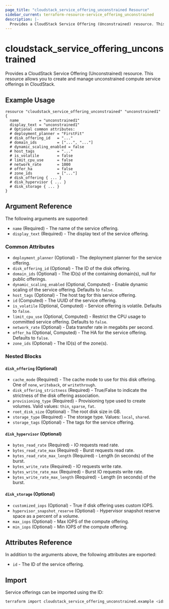 ```yaml
---
page_title: "cloudstack_service_offering_unconstrained Resource"
sidebar_current: terraform-resource-service_offering_unconstrained
description: |-
  Provides a CloudStack Service Offering (Unconstrained) resource. This resource allows you to create and manage unconstrained compute service offerings in CloudStack.
---
```


# cloudstack_service_offering_unconstrained

Provides a CloudStack Service Offering (Unconstrained) resource. This resource allows you to create and manage unconstrained compute service offerings in CloudStack.

## Example Usage

```hcl
resource "cloudstack_service_offering_unconstrained" "unconstrained1" {
  name         = "unconstrained1"
  display_text = "unconstrained1"
  # Optional common attributes:
  # deployment_planner = "FirstFit"
  # disk_offering_id   = "..."
  # domain_ids         = ["...", "..."]
  # dynamic_scaling_enabled = false
  # host_tags          = "..."
  # is_volatile        = false
  # limit_cpu_use      = false
  # network_rate       = 1000
  # offer_ha           = false
  # zone_ids           = ["..."]
  # disk_offering { ... }
  # disk_hypervisor { ... }
  # disk_storage { ... }
}
```

## Argument Reference

The following arguments are supported:

- `name` (Required) - The name of the service offering.
- `display_text` (Required) - The display text of the service offering.

### Common Attributes

- `deployment_planner` (Optional) - The deployment planner for the service offering.
- `disk_offering_id` (Optional) - The ID of the disk offering.
- `domain_ids` (Optional) - The ID(s) of the containing domain(s), null for public offerings.
- `dynamic_scaling_enabled` (Optional, Computed) - Enable dynamic scaling of the service offering. Defaults to `false`.
- `host_tags` (Optional) - The host tag for this service offering.
- `id` (Computed) - The UUID of the service offering.
- `is_volatile` (Optional, Computed) - Service offering is volatile. Defaults to `false`.
- `limit_cpu_use` (Optional, Computed) - Restrict the CPU usage to committed service offering. Defaults to `false`.
- `network_rate` (Optional) - Data transfer rate in megabits per second.
- `offer_ha` (Optional, Computed) - The HA for the service offering. Defaults to `false`.
- `zone_ids` (Optional) - The ID(s) of the zone(s).

### Nested Blocks

#### `disk_offering` (Optional)

- `cache_mode` (Required) - The cache mode to use for this disk offering. One of `none`, `writeback`, or `writethrough`.
- `disk_offering_strictness` (Required) - True/False to indicate the strictness of the disk offering association.
- `provisioning_type` (Required) - Provisioning type used to create volumes. Valid values: `thin`, `sparse`, `fat`.
- `root_disk_size` (Optional) - The root disk size in GB.
- `storage_type` (Required) - The storage type. Values: `local`, `shared`.
- `storage_tags` (Optional) - The tags for the service offering.

#### `disk_hypervisor` (Optional)

- `bytes_read_rate` (Required) - IO requests read rate.
- `bytes_read_rate_max` (Required) - Burst requests read rate.
- `bytes_read_rate_max_length` (Required) - Length (in seconds) of the burst.
- `bytes_write_rate` (Required) - IO requests write rate.
- `bytes_write_rate_max` (Required) - Burst IO requests write rate.
- `bytes_write_rate_max_length` (Required) - Length (in seconds) of the burst.

#### `disk_storage` (Optional)

- `customized_iops` (Optional) - True if disk offering uses custom IOPS.
- `hypervisor_snapshot_reserve` (Optional) - Hypervisor snapshot reserve space as a percent of a volume.
- `max_iops` (Optional) - Max IOPS of the compute offering.
- `min_iops` (Optional) - Min IOPS of the compute offering.

## Attributes Reference

In addition to the arguments above, the following attributes are exported:

- `id` - The ID of the service offering.

## Import

Service offerings can be imported using the ID:

```sh
terraform import cloudstack_service_offering_unconstrained.example <id>
```
